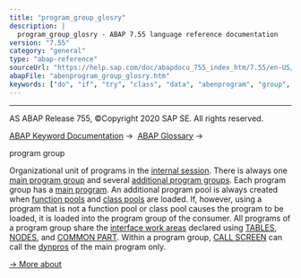 ```yaml
---
title: "program_group_glosry"
description: |
  program_group_glosry - ABAP 7.55 language reference documentation
version: "7.55"
category: "general"
type: "abap-reference"
sourceUrl: "https://help.sap.com/doc/abapdocu_755_index_htm/7.55/en-US/abenprogram_group_glosry.htm"
abapFile: "abenprogram_group_glosry.htm"
keywords: ["do", "if", "try", "class", "data", "abenprogram", "group", "glosry"]
---
```


* * *

AS ABAP Release 755, ©Copyright 2020 SAP SE. All rights reserved.

[ABAP Keyword Documentation](https://help.sap.com/doc/abapdocu_755_index_htm/7.55/en-US/abenabap.htm) →  [ABAP Glossary](https://help.sap.com/doc/abapdocu_755_index_htm/7.55/en-US/abenabap_glossary.htm) → 

program group

Organizational unit of programs in the [internal session](https://help.sap.com/doc/abapdocu_755_index_htm/7.55/en-US/abeninternal_session_glosry.htm "Glossary Entry"). There is always one [main program group](https://help.sap.com/doc/abapdocu_755_index_htm/7.55/en-US/abenmain_program_group_glosry.htm "Glossary Entry") and several [additional program groups](https://help.sap.com/doc/abapdocu_755_index_htm/7.55/en-US/abenadditional_prog_group_glosry.htm "Glossary Entry"). Each program group has a [main program](https://help.sap.com/doc/abapdocu_755_index_htm/7.55/en-US/abenmain_program_glosry.htm "Glossary Entry"). An additional program pool is always created when [function pools](https://help.sap.com/doc/abapdocu_755_index_htm/7.55/en-US/abenfunction_pool_glosry.htm "Glossary Entry") and [class pools](https://help.sap.com/doc/abapdocu_755_index_htm/7.55/en-US/abenclass_pool_glosry.htm "Glossary Entry") are loaded. If, however, using a program that is not a function pool or class pool causes the program to be loaded, it is loaded into the program group of the consumer. All programs of a program group share the [interface work areas](https://help.sap.com/doc/abapdocu_755_index_htm/7.55/en-US/abeninterface_work_area_glosry.htm "Glossary Entry") declared using [TABLES](https://help.sap.com/doc/abapdocu_755_index_htm/7.55/en-US/abaptables.htm), [NODES](https://help.sap.com/doc/abapdocu_755_index_htm/7.55/en-US/abapnodes.htm), and [COMMON PART](https://help.sap.com/doc/abapdocu_755_index_htm/7.55/en-US/abapdata_common.htm). Within a program group, [CALL SCREEN](https://help.sap.com/doc/abapdocu_755_index_htm/7.55/en-US/abapcall_screen.htm) can call the [dynpros](https://help.sap.com/doc/abapdocu_755_index_htm/7.55/en-US/abendynpro_glosry.htm "Glossary Entry") of the main program only.

[→ More about](https://help.sap.com/doc/abapdocu_755_index_htm/7.55/en-US/abeninternal_session.htm)